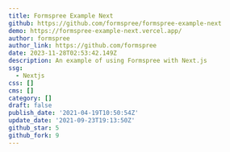 ```yaml
---
title: Formspree Example Next
github: https://github.com/formspree/formspree-example-next
demo: https://formspree-example-next.vercel.app/
author: formspree
author_link: https://github.com/formspree
date: 2023-11-28T02:53:42.149Z
description: An example of using Formspree with Next.js
ssg:
  - Nextjs
css: []
cms: []
category: []
draft: false
publish_date: '2021-04-19T10:50:54Z'
update_date: '2021-09-23T19:13:50Z'
github_star: 5
github_fork: 9
---
```

